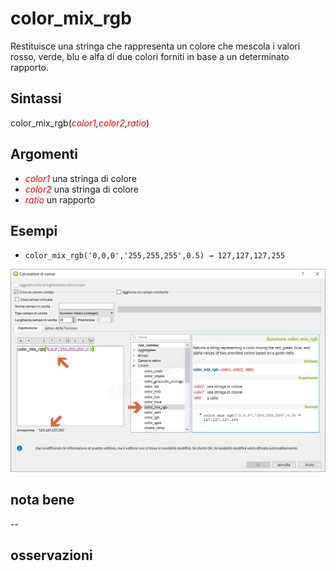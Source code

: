 # color_mix_rgb

Restituisce una stringa che rappresenta un colore che mescola i valori rosso, verde, blu e alfa di due colori forniti in base a un determinato rapporto.

## Sintassi

color_mix_rgb(_<span style="color:red;">color1</span>,<span style="color:red;">color2</span>,<span style="color:red;">ratio<span style="color:red;">_)

## Argomenti

* _<span style="color:red;">color1</span>_ una stringa di colore
* _<span style="color:red;">color2</span>_ una stringa di colore
* _<span style="color:red;">ratio</span>_ un rapporto

## Esempi

* `color_mix_rgb('0,0,0','255,255,255',0.5) → 127,127,127,255`

![](/img/colore/color_mix_rgb/color_mix_rgb1.png)

## nota bene

--

## osservazioni
